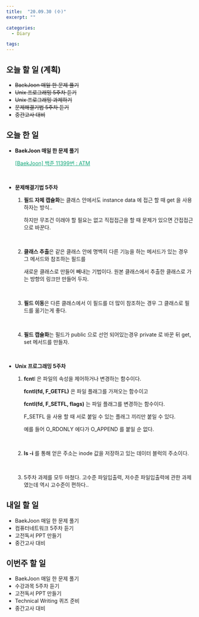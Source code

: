 ```yaml
---
title:  "20.09.30 (수)"
excerpt: ""

categories:
  - Diary

tags:
---
```


## 오늘 할 일 (계획)

- ~~BaekJoon 매일 한 문제 풀기~~
- ~~Unix 프로그래밍 5주차 듣기~~
- ~~Unix 프로그래밍 과제하기~~
- ~~문제해결기법 5주차 듣기~~
- ~~중간고사 대비~~

## 오늘 한 일

- **BaekJoon 매일 한 문제 풀기**

  <a href="https://nam-ki-bok.github.io/baekjoon/Baek_ATM/" style="color:#0FA678">[BaekJoon] 백준 11399번 : ATM</a>

  <br>

- **문제해결기법 5주차**

  1. **필드 자체 캡슐화**는 클래스 안에서도 instance data 에 접근 할 때 get 을 사용하자는 방식..
  
     하지만 무조건 이래야 할 필요는 없고 직접접근을 할 때 문제가 있으면 간접접근으로 바꾼다.
  
     <br>
  
  2. **클래스 추출**은 같은 클래스 안에 명백히 다른 기능을 하는 메서드가 있는 경우 그 메서드와 참조하는 필드를
  
     새로운 클래스로 만들어 빼내는 기법이다. 원본 클래스에서 추출한 클래스로 가는 방향의 링크만 만들어 두자.
  
     <br>
  
  3. **필드 이동**은 다른 클래스에서 이 필드를 더 많이 참조하는 경우 그 클래스로 필드를 옮기는게 좋다.
  
     <br>
  
  4. **필드 캡슐화**는 필드가 public 으로 선언 되어있는경우 private 로 바꾼 뒤 get, set 메서드를 만들자.
  
  <br>
  
- **Unix 프로그래밍 5주차**

  1. **fcnt**l 은 파일의 속성을 제어하거나 변경하는 함수이다.

     **fcntl(fd, F_GETFL)** 은 파일 플래그를 가져오는 함수이고

     **fcntl(fd, F_SETFL, flags)** 는 파일 플래그를 변경하는 함수이다.

     F_SETFL 을 사용 할 때 서로 붙일 수 있는 플래그 끼리만 붙일 수 있다.

     예를 들어 O_RDONLY 에다가 O_APPEND 를 붙일 순 없다.

     <br>

  2. **ls -i** 를 통해 얻은 주소는 inode 값을 저장하고 있는 데이터 블럭의 주소이다.

     <br>

  3. 5주차 과제를 모두 마쳤다. 고수준 파일입출력, 저수준 파일입출력에 관한 과제였는데 역시 고수준이 편하다..
## 내일 할 일

- BaekJoon 매일 한 문제 풀기
- 컴퓨터네트워크 5주차 듣기
- 고전독서 PPT 만들기
- 중간고사 대비

## 이번주 할 일

- BaekJoon 매일 한 문제 풀기
- 수강과목 5주차 듣기
- 고전독서 PPT 만들기
- Technical Writing 퀴즈 준비
- 중간고사 대비

<br>
